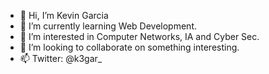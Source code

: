 - 👋 Hi, I’m Kevin Garcia
- 🌱 I’m currently learning Web Development.
- 👀 I’m interested in Computer Networks, IA and Cyber Sec.
- 💞️ I’m looking to collaborate on something interesting.
- 📫 Twitter: @k3gar_

<!---
k3gar/k3gar is a ✨ special ✨ repository because its `README.md` (this file) appears on your GitHub profile.
You can click the Preview link to take a look at your changes.
--->
